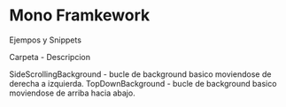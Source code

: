 # Mono Framkework
 Ejempos y Snippets

 Carpeta - Descripcion

 SideScrollingBackground    - bucle de background basico moviendose de derecha a izquierda.
 TopDownBackground          - bucle de background basico moviendose de arriba hacia abajo.
 
